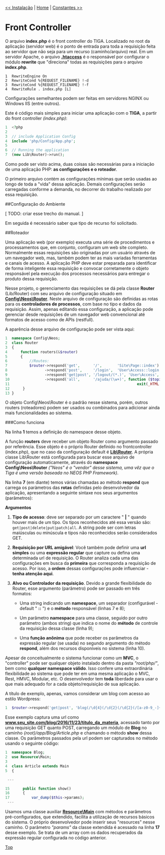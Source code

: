 [<< Instalação](https://github.com/sexcod/Tiga/tree/master/php/Lib/Doc/instalacao.md)
 | [Home](https://github.com/sexcod/Tiga/tree/master/php/Lib/Doc/README.md)
 | [Constantes >>](https://github.com/sexcod/Tiga/tree/master/php/Lib/Doc/constantes.md)
# Front Controller

O arquivo **index.php** é o front controller do TIGA. Localizado no root da aplicação (servidor web) é o ponto de entrada para toda a requisição feita ao servidor que não seja para um recurso (caminho/arquivo) real.
Em um servidor Apache, o arquivo [**.htaccess**](https://github.com/sexcod/Tiga/tree/master/.htaccess) é o responsável por configurar o módulo **rewrite** que "direciona" todas as requisições para o arquivo **index.php**. 

```
1  RewriteEngine On
2  RewriteCond %{REQUEST_FILENAME} !-d
3  RewriteCond %{REQUEST_FILENAME} !-f
4  RewriteRule . index.php [L]
```
Configurações semelhantes podem ser feitas em servidores NGINX ou Windows IIS (entre outros).

Este é código mais simples para iniciar uma aplicação com o **TIGA**, a partir do front controller *(index.php)*: 

```php
1  <?php
2  
3  // include Application Config
4  include 'php/Config/App.php';
5  
6  // Running the application
7  (new Lib\Router)->run();
```  

Como pode ser visto acima, duas coisas são necessárias para a iniciação de uma aplicação PHP: **as configurações e o roteador**.

O primeiro arquivo contém as configurações mínimas que serão usadas ao longo de toda a "vida" dessa aplicação. Demais configurações serão carregadas conforme a demanda, no decorrer do trabalho realizado por essa requisição.

##Configuração do Ambiente

[ TODO: criar esse trecho do manual. ]

Em seguida é necessário saber que tipo de recurso foi solicitado. 

##Roteador 

Uma aplicação web (por exemplo) executa uma série de procedimentos e processamentos que, em conjunto, configuram um web site completo. Normalmente essas requisições são originadas por um usuário através de um navegador web, mas, também podem ter as mais variadas ferramentas e canais de acesso. A aplicação PHP deve estar preparada para identificar de forma inteligente essa requisição e convocar corretamente o objeto responsável pela execução dos processos necessários para entregar o produto dessa requisição.

Nesse projeto, o gerenciamento das requisições se dá pela classe **Router** (Lib/Router) com seu arquivo de configuração situado em [**Config\Neos\Router**](https://github.com/sexcod/Tiga/tree/master/php/Config/Neos/Router.php). Neste arquivo de configuração são definidas as rotas para os **controladores de processos**, com base no tipo e dados da requisição. Assim, apenas editando essa configuração, a aplicação pode gerenciar desde requisições de um navegador web convencional até formatos de acesso como de APIs (restfull).

A aparência desse arquivo de configuração pode ser vista aqui:

```php
1  namespace Config\Neos;
2  class Router
3  {
4      function routers(&$router)
5      {
6          //Routes:
7          $router->respond('get',      '/',       'Site\Page::index')
8                 ->respond('post',     '/login',  'User\Access::login')
9                 ->respond('get|post', '/logout/(*.)', 'User\Access', 'logout')
10                ->respond('all',      '/ajuda/(\w+)', function ($topico) { 
11                                                          exit(_HTML.'ajuda/'.$topico.'.html'); });
12      }
13 }
```  

O objeto Config\Neos\Router é o padrão nesse sistema, porém, outros routers (roteadores) podem ser usados ou combinados para adicionar ainda mais funcionalidades ao sistema.

###Como funciona

Na linha **1** temos a definição do namespace desse objeto.

A função **routers** deve receber um objeto Router como argumento passado por referência. Esse objeto é o próprio Router definido no frontcontroller (index.php), que no caso da configuração default é [**Lib\Router**](https://github.com/sexcod/Tiga/tree/master/php/Lib/Router.php). A própria classe Lib\Router está configurada para buscar esse arquivo de configuração automaticamente, através do **namespace Config\Neos\Router** *("Neos" é o "vendor" desse sistema, uma vêz que o Tiga é uma versão baseada no NEOS PHP Framework)*.

Na linha **7** (em diante) temos várias chamadas ao método **respond** que carrega os paràmetros das **rotas** definidas pelo desenvolvedor da aplicação, apresentando a seguinte sintaxe nos seus argumentos (parâmetros):

**Argumentos**

1. **Tipo de acesso**: deve ser separado por um caractere " **|** " quando houver mais de um tipo. Os tipos reconhecidos até essa versão são: <code>get|post|delete|put|patch|all</code>. A string pode ser com letras maiúsculas ou minúscula e tipos não reconhecidos serão considerados GET.
2. **Requisição por URL amigável**: Você também pode definir uma **url simples** ou uma **expressão regular** que capture ou defina uma determinada url de requisição. O Router analiza cada uma das configurações em busca da **primeira** que corresponda a requisição de acesso. Por isso, a **ordem** dessas configurações pode influenciar - **tenha atenção aqui**.
3. **Alvo ou Controlador da requisição**. Devido a grande flexibilidade do Router, esse argumento (parâmetro) pode ser passado em três formatos: 

    * Uma string indicando um **namespace**, um separador (configurável - default " **::** ") e o **método** responsável (linhas 7 e 8);
    
    * Um parâmetro **namespace** para uma classe, seguido por outro parâmetro (ambos string) que indica o nome do **método** de controle da requisição dessa classe (linha 9);
    
    * Uma **função anônima** que pode receber os parâmetros da expressão regular (se usada) no segundo argumento do método **respond**, além dos recursos disponíveis no sistema (linha 10).

Apesar de conceitualmente o sistema funcionar como um **MVC**, o "controller" pode ser qualquer objeto instalado dentro da pasta *"root/php/"*, bem como **qualquer namespace válido**. Isso confere uma extraordinária flexibilidade ao sistema que pode ter em uma mesma aplicação o MVC, Rest, HMVC, Modular, etc. O desenvolvedor tem **toda** liberdade para usar o que mais adequado for a cada objeto/requisição de sua aplicação. 

A título de exemplo, apenas, vamos considerar um blog com acesso ao estilo Wordpress:

```php
1  $router->respond('get|post', 'blog(/\d{4}(/\d{2}(/\d{2}(/[a-z0-9_-]+)?)?)?)?', 'Blog\Article::show');
```
Esse exemplo captura uma url como **www.seu_site.com/blog/2016/11/23/titulo_da_materia**, acessado tanto por uma requisição GET quanto POST, carregando um módulo de **Blog** no caminho *{root}/app/Blog/Article.php* e chamando o método **show** dessa classe. Os parâmetros passados pela url podem ser capturados no método usando o seguinte código:

```php
1  namespace Blog;
2  use Resource\Main;
3
4  class Article extends Main
5  {

 ---

15      public function show()
16      {
17          var_dump($this->params);
 ---

```
Usamos uma classe auxiliar [**Resource\Main**](https://github.com/sexcod/Tiga/tree/master/php/Resource/Main.php) com métodos e parâmetros pré-configurados, que extendido, facilita a utilização de recursos básicos do sistema. O próprio desenvolvedor pode inserir seus "resources" nesse caminho.
O parâmetro *"params"* da classe extendida é acessado na linha **17** desse exemplo. Se trata de um array com os dados recuperados da expressão regular configurada no código anterior. 




[Top](bootstrap.md)

